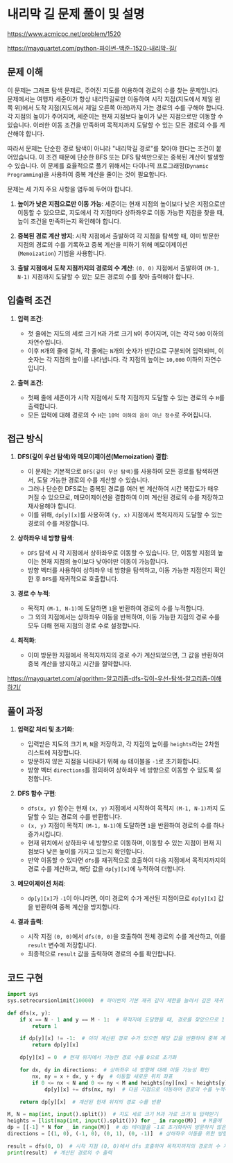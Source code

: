 # 내리막 길 문제 풀이 및 설명

<https://www.acmicpc.net/problem/1520>

<https://mayquartet.com/python-파이썬-백준-1520-내리막-길/>

## 문제 이해

이 문제는 그래프 탐색 문제로, 주어진 지도를 이용하여 경로의 수를 찾는 문제입니다. 문제에서는 여행자 세준이가 항상 내리막길로만 이동하여 시작 지점(지도에서 제일 왼쪽 위)에서 도착 지점(지도에서 제일 오른쪽 아래)까지 가는 경로의 수를 구해야 합니다. 각 지점의 높이가 주어지며, 세준이는 현재 지점보다 높이가 낮은 지점으로만 이동할 수 있습니다. 이러한 이동 조건을 만족하며 목적지까지 도달할 수 있는 모든 경로의 수를 계산해야 합니다.

따라서 문제는 단순한 경로 탐색이 아니라 "내리막길 경로"를 찾아야 한다는 조건이 붙어있습니다. 이 조건 때문에 단순한 BFS 또는 DFS 탐색만으로는 중복된 계산이 발생할 수 있습니다. 이 문제를 효율적으로 풀기 위해서는 다이나믹 프로그래밍(`Dynamic Programming`)을 사용하여 중복 계산을 줄이는 것이 필요합니다.

문제는 세 가지 주요 사항을 염두에 두어야 합니다.

1. **높이가 낮은 지점으로만 이동 가능**:
   세준이는 현재 지점의 높이보다 낮은 지점으로만 이동할 수 있으므로, 지도에서 각 지점마다 상하좌우로 이동 가능한 지점을 찾을 때, 높이 조건을 만족하는지 확인해야 합니다.

2. **중복된 경로 계산 방지**:
   시작 지점에서 출발하여 각 지점을 탐색할 때, 이미 방문한 지점의 경로의 수를 기록하고 중복 계산을 피하기 위해 메모이제이션(`Memoization`) 기법을 사용합니다.

3. **출발 지점에서 도착 지점까지의 경로의 수 계산**:
   `(0, 0)` 지점에서 출발하여 `(M-1, N-1)` 지점까지 도달할 수 있는 모든 경로의 수를 찾아 출력해야 합니다.

## 입출력 조건

1. **입력 조건**:

   - 첫 줄에는 지도의 세로 크기 `M`과 가로 크기 `N`이 주어지며, 이는 각각 `500` 이하의 자연수입니다.
   - 이후 `M`개의 줄에 걸쳐, 각 줄에는 `N`개의 숫자가 빈칸으로 구분되어 입력되며, 이 숫자는 각 지점의 높이를 나타냅니다. 각 지점의 높이는 `10,000` 이하의 자연수입니다.

2. **출력 조건**:
   - 첫째 줄에 세준이가 시작 지점에서 도착 지점까지 도달할 수 있는 경로의 수 `H`를 출력합니다.
   - 모든 입력에 대해 경로의 수 `H`는 `10억 이하의 음이 아닌 정수`로 주어집니다.

## 접근 방식

1. **DFS(깊이 우선 탐색)와 메모이제이션(Memoization) 결합**:

   - 이 문제는 기본적으로 `DFS(깊이 우선 탐색)`를 사용하여 모든 경로를 탐색하면서, 도달 가능한 경로의 수를 계산할 수 있습니다.
   - 그러나 단순한 DFS로는 중복된 경로를 여러 번 계산하여 시간 복잡도가 매우 커질 수 있으므로, 메모이제이션을 결합하여 이미 계산된 경로의 수를 저장하고 재사용해야 합니다.
   - 이를 위해, `dp[y][x]`를 사용하여 `(y, x)` 지점에서 목적지까지 도달할 수 있는 경로의 수를 저장합니다.

2. **상하좌우 네 방향 탐색**:

   - `DFS` 탐색 시 각 지점에서 상하좌우로 이동할 수 있습니다. 단, 이동할 지점의 높이는 현재 지점의 높이보다 낮아야만 이동이 가능합니다.
   - 방향 벡터를 사용하여 상하좌우 네 방향을 탐색하고, 이동 가능한 지점인지 확인한 후 `DFS`를 재귀적으로 호출합니다.

3. **경로 수 누적**:

   - 목적지 `(M-1, N-1)`에 도달하면 `1`을 반환하여 경로의 수를 누적합니다.
   - 그 외의 지점에서는 상하좌우 이동을 반복하여, 이동 가능한 지점의 경로 수를 모두 더해 현재 지점의 경로 수로 설정합니다.

4. **최적화**:
   - 이미 방문한 지점에서 목적지까지의 경로 수가 계산되었으면, 그 값을 반환하여 중복 계산을 방지하고 시간을 절약합니다.

<https://mayquartet.com/algorithm-알고리즘-dfs-깊이-우선-탐색-알고리즘-이해하기/>

## 풀이 과정

1. **입력값 처리 및 초기화**:

   - 입력받은 지도의 크기 `M`, `N`을 저장하고, 각 지점의 높이를 `heights`라는 2차원 리스트에 저장합니다.
   - 방문하지 않은 지점을 나타내기 위해 `dp` 테이블을 `-1`로 초기화합니다.
   - 방향 벡터 `directions`를 정의하여 상하좌우 네 방향으로 이동할 수 있도록 설정합니다.

2. **DFS 함수 구현**:

   - `dfs(x, y)` 함수는 현재 `(x, y)` 지점에서 시작하여 목적지 `(M-1, N-1)`까지 도달할 수 있는 경로의 수를 반환합니다.
   - `(x, y)` 지점이 목적지 `(M-1, N-1)`에 도달하면 `1`을 반환하여 경로의 수를 하나 증가시킵니다.
   - 현재 위치에서 상하좌우 네 방향으로 이동하며, 이동할 수 있는 지점이 현재 지점보다 낮은 높이를 가지고 있는지 확인합니다.
   - 만약 이동할 수 있다면 `dfs`를 재귀적으로 호출하여 다음 지점에서 목적지까지의 경로 수를 계산하고, 해당 값을 `dp[y][x]`에 누적하여 더합니다.

3. **메모이제이션 처리**:

   - `dp[y][x]`가 `-1`이 아니라면, 이미 경로의 수가 계산된 지점이므로 `dp[y][x]` 값을 반환하여 중복 계산을 방지합니다.

4. **결과 출력**:
   - 시작 지점 `(0, 0)`에서 `dfs(0, 0)`을 호출하여 전체 경로의 수를 계산하고, 이를 `result` 변수에 저장합니다.
   - 최종적으로 `result` 값을 출력하여 경로의 수를 확인합니다.

## 코드 구현

```python
import sys
sys.setrecursionlimit(10000)  # 파이썬의 기본 재귀 깊이 제한을 늘려서 깊은 재귀 호출이 가능하게 설정

def dfs(x, y):
    if x == N - 1 and y == M - 1:  # 목적지에 도달했을 때, 경로를 찾았으므로 1 반환
        return 1

    if dp[y][x] != -1:  # 이미 계산된 경로 수가 있으면 해당 값을 반환하여 중복 계산 방지
        return dp[y][x]

    dp[y][x] = 0  # 현재 위치에서 가능한 경로 수를 0으로 초기화

    for dx, dy in directions:  # 상하좌우 네 방향에 대해 이동 가능성 확인
        nx, ny = x + dx, y + dy  # 이동할 새로운 위치 좌표
        if 0 <= nx < N and 0 <= ny < M and heights[ny][nx] < heights[y][x]:  # 지도 범위 내에 있고 현재 위치보다 높이가 낮은 경우
            dp[y][x] += dfs(nx, ny)  # 다음 지점으로 이동하여 경로의 수를 누적하여 더함

    return dp[y][x]  # 계산된 현재 위치의 경로 수를 반환

M, N = map(int, input().split())  # 지도 세로 크기 M과 가로 크기 N 입력받기
heights = [list(map(int, input().split())) for _ in range(M)]  # M줄에 걸쳐 각 지점의 높이를 입력받아 heights 리스트에 저장
dp = [[-1] * N for _ in range(M)]  # dp 테이블을 -1로 초기화하여 방문하지 않은 지점을 표시
directions = [(1, 0), (-1, 0), (0, 1), (0, -1)]  # 상하좌우 이동을 위한 방향 벡터 설정

result = dfs(0, 0)  # 시작 지점 (0, 0)에서 dfs 호출하여 목적지까지의 경로의 수 계산
print(result)  # 계산된 경로의 수 출력
```
